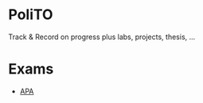 # PoliTO
Track &amp; Record on progress plus labs, projects, thesis, ...

# Exams

* [APA](./exams/algoritms)
